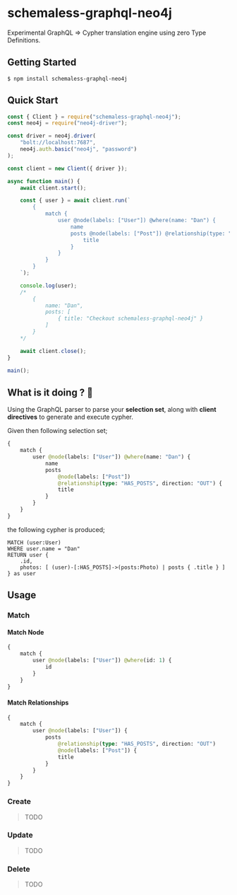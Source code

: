 # schemaless-graphql-neo4j

Experimental GraphQL => Cypher translation engine using zero Type Definitions.

## Getting Started

```
$ npm install schemaless-graphql-neo4j
```

## Quick Start

```js
const { Client } = require("schemaless-graphql-neo4j");
const neo4j = require("neo4j-driver");

const driver = neo4j.driver(
    "bolt://localhost:7687",
    neo4j.auth.basic("neo4j", "password")
);

const client = new Client({ driver });

async function main() {
    await client.start();

    const { user } = await client.run(`
        {
            match {
                user @node(labels: ["User"]) @where(name: "Dan") {
                    name
                    posts @node(labels: ["Post"]) @relationship(type: "HAS_POSTS", direction: "OUT") {
                        title
                    }
                }
            }
        }
    `);

    console.log(user);
    /*
        {
            name: "Dan", 
            posts: [
                { title: "Checkout schemaless-graphql-neo4j" }
            ]
        }
    */

    await client.close();
}

main();
```

## What is it doing ? 🧐

Using the GraphQL parser to parse your **selection set**, along with **client directives** to generate and execute cypher.

Given then following selection set;

```graphql
{
    match {
        user @node(labels: ["User"]) @where(name: "Dan") {
            name
            posts
                @node(labels: ["Post"])
                @relationship(type: "HAS_POSTS", direction: "OUT") {
                title
            }
        }
    }
}
```

the following cypher is produced;

```cypher
MATCH (user:User)
WHERE user.name = "Dan"
RETURN user {
    .id,
    photos: [ (user)-[:HAS_POSTS]->(posts:Photo) | posts { .title } ]
} as user
```

## Usage

### Match

#### Match Node

```graphql
{
    match {
        user @node(labels: ["User"]) @where(id: 1) {
            id
        }
    }
}
```

#### Match Relationships

```graphql
{
    match {
        user @node(labels: ["User"]) {
            posts
                @relationship(type: "HAS_POSTS", direction: "OUT")
                @node(labels: ["Post"]) {
                title
            }
        }
    }
}
```

### Create

> TODO

### Update

> TODO

### Delete

> TODO
